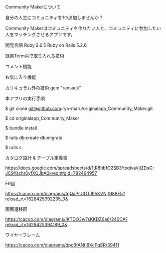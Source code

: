Community Makerについて

自分の人生にコミュニティを1つ追加しませんか？	

Community Makerはコミュニティを作りたい人と、コミュニティに参加したい人をマッチングさせるアプリです。

開発言語
Ruby 2.6.5
Ruby on Rails 5.2.6

就業Term内で取り入れる技術

コメント機能

お気に入り機能

カリキュラム外の技術
gem "ransack"

本アプリの実行手順

$ git clone git@github.com:ryo-maru/originalapp_Community_Maker.git

$ cd originalapp_Community_Maker

$ bundle install

$ rails db:create db:migrate

$ rails s

カタログ設計 & テーブル定義書

https://docs.google.com/spreadsheets/d/1tR8hbfO2SB3YpqlvaVjIZDsG-JC9Yschr6yfXQJbA0k/edit#gid=782464957

ER図

https://cacoo.com/diagrams/tqQaPsUGTJPhKVNj/B88F5?reload_rt=1628425392235_0&

画面遷移図

https://cacoo.com/diagrams/IKTDO3w7sKKDZ6a6/240CA?reload_rt=1628425394189_0&

ワイヤーフレーム

https://cacoo.com/diagrams/dpc6fANfi8XcPqSR/39411

